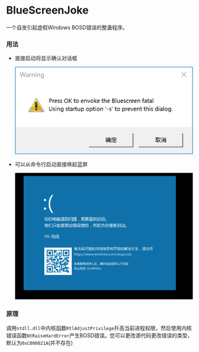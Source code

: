 # BlueScreenJoke

一个自发引起虚假Windows BOSD错误的整蛊程序。

### 用法

* 直接启动将显示确认对话框

  ![image-20220419230419354](README.assets/image-20220419230419354.png)

* 可以从命令行启动直接唤起蓝屏

  ![image-20220419231430481](README.assets/image-20220419231430481.png)

### 原理

调用`ntdll.dll`中内核函数`RtlAdjustPrivilege`升高当前进程权限，然后使用内核错误函数`NtRaiseHardError`产生BOSD错误。您可以更改源代码更改错误的类型，默认为`0xC000021A`(并不存在)


